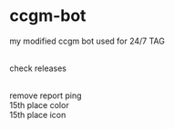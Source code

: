 # ccgm-bot
my modified ccgm bot used for 24/7 TAG <br><br>

check releases<br><br>

remove report ping<br>
15th place color<br>
15th place icon
